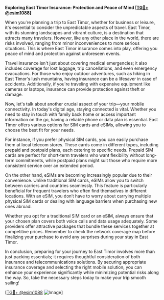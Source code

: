 **Exploring East Timor Insurance: Protection and Peace of Mind [[TG💪+ @esim1088](https://t.me/s/esim1088)]**

When you're planning a trip to East Timor, whether for business or leisure, it's essential to consider the unpredictable aspects of travel. East Timor, with its stunning landscapes and vibrant culture, is a destination that attracts many travelers. However, like any other place in the world, there are risks involved, ranging from minor inconveniences to more serious situations. This is where East Timor insurance comes into play, offering you peace of mind and protection against unforeseen events.

Travel insurance isn't just about covering medical emergencies; it also includes coverage for lost luggage, trip cancellations, and even emergency evacuations. For those who enjoy outdoor adventures, such as hiking in East Timor's lush mountains, having insurance can be a lifesaver in case of accidents. Additionally, if you're traveling with expensive equipment like cameras or laptops, insurance can provide protection against theft or damage.

Now, let's talk about another crucial aspect of your trip—your mobile connectivity. In today's digital age, staying connected is vital. Whether you need to stay in touch with family back home or access important information on the go, having a reliable phone or data plan is essential. East Timor offers various options for SIM cards and eSIMs, allowing you to choose the best fit for your needs. 

For instance, if you prefer physical SIM cards, you can easily purchase them at local telecom stores. These cards come in different types, including prepaid and postpaid plans, each catering to specific needs. Prepaid SIM cards are perfect for short-term travelers who want flexibility without long-term commitments, while postpaid plans might suit those who require more consistent service over an extended period.

On the other hand, eSIMs are becoming increasingly popular due to their convenience. Unlike traditional SIM cards, eSIMs allow you to switch between carriers and countries seamlessly. This feature is particularly beneficial for frequent travelers who often find themselves in different locations. With an eSIM, you don’t have to worry about carrying multiple physical SIM cards or dealing with language barriers when purchasing new ones abroad.

Whether you opt for a traditional SIM card or an eSIM, always ensure that your chosen plan covers both voice calls and data usage adequately. Some providers offer attractive packages that bundle these services together at competitive prices. Remember to check the network coverage map before finalizing your purchase to avoid any surprises during your stay in East Timor.

In conclusion, preparing for your journey to East Timor involves more than just packing essentials; it requires thoughtful consideration of both insurance and telecommunications solutions. By securing appropriate insurance coverage and selecting the right mobile solution, you can enhance your experience significantly while minimizing potential risks along the way. So, take the necessary steps today to make your trip smooth sailing!

[[TG💪+ @esim1088](https://t.me/s/esim1088) ![Image](https://i.postimg.cc/Y0z9fWf4/image.png)]